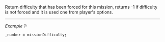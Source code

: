 Return difficulty that has been forced for this mission, returns -1 if difficulty is not forced and it is used one from player's options.


---
*Example 1:*
```sqf
_number = missionDifficulty;
```